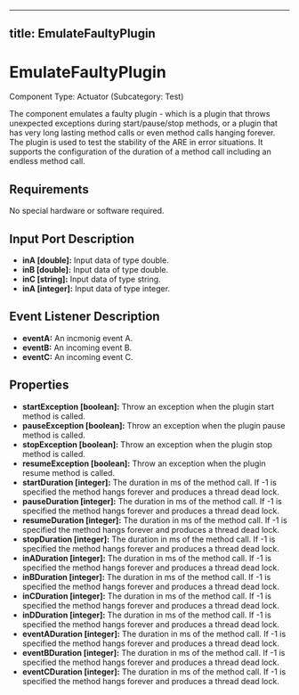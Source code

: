  

---
title: EmulateFaultyPlugin
---

# EmulateFaultyPlugin

Component Type: Actuator (Subcategory: Test)

The component emulates a faulty plugin - which is a plugin that throws unexpected exceptions during start/pause/stop methods, or a plugin that has very long lasting method calls or even method calls hanging forever. The plugin is used to test the stability of the ARE in error situations. It supports the configuration of the duration of a method call including an endless method call.

## Requirements

No special hardware or software required.

## Input Port Description

*   **inA \[double\]:** Input data of type double.
*   **inB \[double\]:** Input data of type double.
*   **inC \[string\]:** Input data of type string.
*   **inA \[integer\]:** Input data of type integer.

## Event Listener Description

*   **eventA:** An incmonig event A.
*   **eventB:** An incoming event B.
*   **eventC:** An incoming event C.

## Properties

*   **startException \[boolean\]:** Throw an exception when the plugin start method is called.
*   **pauseException \[boolean\]:** Throw an exception when the plugin pause method is called.
*   **stopException \[boolean\]:** Throw an exception when the plugin stop method is called.
*   **resumeException \[boolean\]:** Throw an exception when the plugin resume method is called.
*   **startDuration \[integer\]:** The duration in ms of the method call. If -1 is specified the method hangs forever and produces a thread dead lock.
*   **pauseDuration \[integer\]:** The duration in ms of the method call. If -1 is specified the method hangs forever and produces a thread dead lock.
*   **resumeDuration \[integer\]:** The duration in ms of the method call. If -1 is specified the method hangs forever and produces a thread dead lock.
*   **stopDuration \[integer\]:** The duration in ms of the method call. If -1 is specified the method hangs forever and produces a thread dead lock.
*   **inADuration \[integer\]:** The duration in ms of the method call. If -1 is specified the method hangs forever and produces a thread dead lock.
*   **inBDuration \[integer\]:** The duration in ms of the method call. If -1 is specified the method hangs forever and produces a thread dead lock.
*   **inCDuration \[integer\]:** The duration in ms of the method call. If -1 is specified the method hangs forever and produces a thread dead lock.
*   **inDDuration \[integer\]:** The duration in ms of the method call. If -1 is specified the method hangs forever and produces a thread dead lock.
*   **eventADuration \[integer\]:** The duration in ms of the method call. If -1 is specified the method hangs forever and produces a thread dead lock.
*   **eventBDuration \[integer\]:** The duration in ms of the method call. If -1 is specified the method hangs forever and produces a thread dead lock.
*   **eventCDuration \[integer\]:** The duration in ms of the method call. If -1 is specified the method hangs forever and produces a thread dead lock.